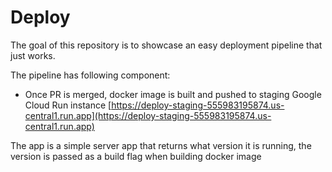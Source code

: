 # Deploy

The goal of this repository is to showcase an easy deployment pipeline that just works.

The pipeline has following component:
 * Once PR is merged, docker image is built and pushed to staging Google Cloud Run instance [https://deploy-staging-555983195874.us-central1.run.app](https://deploy-staging-555983195874.us-central1.run.app)

The app is a simple server app that returns what version it is running, the version is passed as a build flag when building docker image
